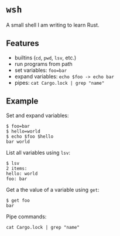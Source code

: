 # `wsh`

A small shell I am writing to learn Rust.

## Features
- builtins (`cd`, `pwd`, `lsv`, etc.)
- run programs from path
- set variables: `foo=bar`
- expand variables: `echo $foo -> echo bar`
- pipes: `cat Cargo.lock | grep "name"`

## Example

Set and expand variables:
```
$ foo=bar
$ hello=world
$ echo $foo $hello
bar world
```

List all variables using `lsv`:
```
$ lsv
2 items:
hello: world
foo: bar
```

Get a the value of a variable using `get`:
```
$ get foo
bar
```

Pipe commands:
```
cat Cargo.lock | grep "name"
```
